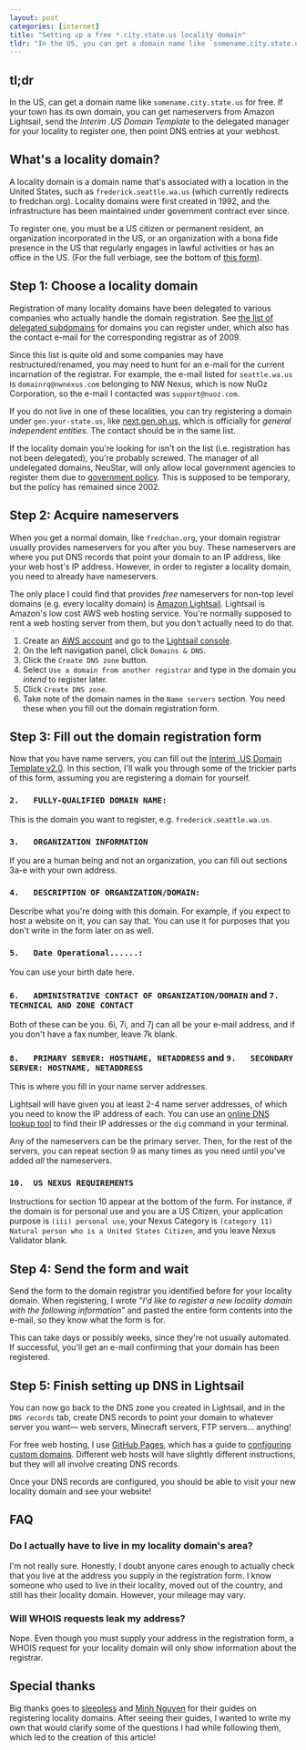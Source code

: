```yaml
---
layout: post
categories: [internet]
title: "Setting up a free *.city.state.us locality domain"
tldr: "In the US, you can get a domain name like `somename.city.state.us` for free. If your town has its own domain, you can get nameservers from Amazon Lightsail, send the *Interim .US Domain Template* to the delegated manager for your locality, then point DNS entries at your webhost."
---
```

## tl;dr
In the US, can get a domain name like `somename.city.state.us` for free. If your town has its own domain, you can get nameservers from Amazon Lightsail, send the *Interim .US Domain Template* to the delegated manager for your locality to register one, then point DNS entries at your webhost.

## What's a locality domain?
A locality domain is a domain name that's associated with a location in the United States, such as `frederick.seattle.wa.us` (which currently redirects to fredchan.org). Locality domains were first created in 1992, and the infrastructure has been maintained under government contract ever since.

To register one, you must be a US citizen or permanent resident, an organization incorporated in the US, or an organization with a bona fide presence in the US that regularly engages in lawful activities or has an office in the US. (For the full verbiage, see the bottom of [this form](https://web.archive.org/web/20060210103628/http://www.nic.us/register/US_Domain_Template_v2.0.txt)).

## Step 1: Choose a locality domain
Registration of many locality domains have been delegated to various companies who actually handle the domain registration. See [the list of delegated subdomains](https://web.archive.org/web/20090909141302/http://neustar.us/register/delegated_subdomains.txt) for domains you can register under, which also has the contact e-mail for the corresponding registrar as of 2009.

Since this list is quite old and some companies may have restructured/renamed, you may need to hunt for an e-mail for the current incarnation of the registrar. For example, the e-mail listed for `seattle.wa.us` is `domainrq@nwnexus.com` belonging to NW Nexus, which is now NuOz Corporation, so the e-mail I contacted was `support@nuoz.com`.

If you do not live in one of these localities, you can try registering a domain under `gen.your-state.us`, like [next.gen.oh.us](https://www.next.gen.oh.us/), which is officially for *general independent entities*. The contact should be in the same list.

If the locality domain you're looking for isn't on the list (i.e. registration has not been delegated), you're probably screwed. The manager of all undelegated domains, NeuStar, will only allow local government agencies to register them due to [government policy](https://www.ntia.gov/files/ntia/publications/mod_2_0.pdf). This is supposed to be temporary, but the policy has remained since 2002.

## Step 2: Acquire nameservers
When you get a normal domain, like `fredchan.org`, your domain registrar usually provides nameservers for you after you buy. These nameservers are where you put DNS records that point your domain to an IP address, like your web host's IP address. However, in order to register a locality domain, you need to already have nameservers.

The only place I could find that provides *free* nameservers for non-top level domains (e.g. every locality domain) is [Amazon Lightsail](https://aws.amazon.com/lightsail/). Lightsail is Amazon's low cost AWS web hosting service. You're normally supposed to rent a web hosting server from them, but you don't actually need to do that.

1. Create an [AWS account](https://portal.aws.amazon.com/) and go to the [Lightsail console](https://lightsail.aws.amazon.com/).
1. On the left navigation panel, click `Domains & DNS`.
1. Click the `Create DNS zone` button.
1. Select `Use a domain from another registrar` and type in the domain you *intend* to register later.
1. Click `Create DNS zone`.
1. Take note of the domain names in the `Name servers` section. You need these when you fill out the domain registration form.

## Step 3: Fill out the domain registration form
Now that you have name servers, you can fill out the [Interim .US Domain Template v2.0](https://web.archive.org/web/20060210103628/http://www.nic.us/register/US_Domain_Template_v2.0.txt). In this section, I'll walk you through some of the trickier parts of this form, assuming you are registering a domain for yourself.

### `2.   FULLY-QUALIFIED DOMAIN NAME:`
This is the domain you want to register, e.g. `frederick.seattle.wa.us`.

### `3.   ORGANIZATION INFORMATION`
If you are a human being and not an organization, you can fill out sections 3a-e with your own address.

### `4.   DESCRIPTION OF ORGANIZATION/DOMAIN:`
Describe what you're doing with this domain. For example, if you expect to host a website on it, you can say that. You can use it for purposes that you don't write in the form later on as well.

### `5.   Date Operational......:`
You can use your birth date here.

### `6.   ADMINISTRATIVE CONTACT OF ORGANIZATION/DOMAIN` and `7.   TECHNICAL AND ZONE CONTACT`
Both of these can be you. 6i, 7i, and 7j can all be your e-mail address, and if you don't have a fax number, leave 7k blank.

### `8.   PRIMARY SERVER: HOSTNAME, NETADDRESS` and `9.   SECONDARY SERVER: HOSTNAME, NETADDRESS`
This is where you fill in your name server addresses.

Lightsail will have given you at least 2-4 name server addresses, of which you need to know the IP address of each. You can use an [online DNS lookup tool](https://mxtoolbox.com/DNSLookup.aspx) to find their IP addresses or the `dig` command in your terminal.

Any of the nameservers can be the primary server. Then, for the rest of the servers, you can repeat section 9 as many times as you need until you've added *all* the nameservers.

### `10.  US NEXUS REQUIREMENTS`
Instructions for section 10 appear at the bottom of the form. For instance, if the domain is for personal use and you are a US Citizen, your application purpose is `(iii) personal use`, your Nexus Category is `(category 11) Natural person who is a United States Citizen`, and you leave Nexus Validator blank.

## Step 4: Send the form and wait
Send the form to the domain registrar you identified before for your locality domain. When registering, I wrote *"I'd like to register a new locality domain with the following information"* and pasted the entire form contents into the e-mail, so they know what the form is for.

This can take days or possibly weeks, since they're not usually automated. If successful, you'll get an e-mail confirming that your domain has been registered.

## Step 5: Finish setting up DNS in Lightsail
You can now go back to the DNS zone you created in Lightsail, and in the `DNS records` tab, create DNS records to point your domain to whatever server you want― web servers, Minecraft servers, FTP servers... anything!

For free web hosting, I use [GitHub Pages](https://pages.github.com/), which has a guide to [configuring custom domains](https://docs.github.com/en/pages/configuring-a-custom-domain-for-your-github-pages-site/about-custom-domains-and-github-pages). Different web hosts will have slightly different instructions, but they will all involve creating DNS records.

Once your DNS records are configured, you should be able to visit your new locality domain and see your website!

## FAQ
### Do I actually have to live in my locality domain's area?
I'm not really sure. Honestly, I doubt anyone cares enough to actually check that you live at the address you supply in the registration form. I know someone who used to live in their locality, moved out of the country, and still has their locality domain. However, your mileage may vary.

### Will WHOIS requests leak my address?
Nope. Even though you must supply your address in the registration form, a WHOIS request for your locality domain will only show information about the registrar.

## Special thanks
Big thanks goes to [sleepless](https://sleepless.seattle.wa.us/2022-07-01-110449/) and [Minh Nguyen](http://nguyen.cincinnati.oh.us/locality.html) for their guides on registering locality domains. After seeing their guides, I wanted to write my own that would clarify some of the questions I had while following them, which led to the creation of this article!